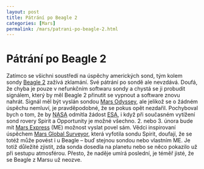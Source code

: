 ```yaml
---
layout: post
title: Pátrání po Beagle 2
categories: [Mars]
permalink: /mars/patrani-po-beagle-2.html
---
```

# Pátrání po Beagle 2

Zatímco se všichni soustředí na úspěchy amerických sond, tým kolem sondy [Beagle 2](http://www.beagle2.com/) zažívá zklamání. Své pátrání po sondě ale nevzdává. Doufá, že chyba je pouze v nefunkčním softwaru sondy a chystá se ji probudit signálem, který by měl Beagle 2 přinutit se vypnout a software znovu nahrát. Signál měl být vyslán sondou [Mars Odyssey](http://mars.jpl.nasa.gov/odyssey/), ale jelikož se o žádném úspěchu nemluví, je pravděpodobné, že se pokus opět nezdařil. Pochyboval bych o tom, že by [NASA](http://www.techblog.cz/kosmonautika/nasa.html) odmítla žádost [ESA](http://www.techblog.cz/kosmonautika/esa.html), i když při současném vytížení sond rovery Spirit a Opportunity je možné všechno. 2. nebo 3. února bude mít [Mars Express](http://www.esa.int/export/SPECIALS/Mars_Express/index.html) (ME) možnost vyslat povel sám. Vědci inspirovaní úspěchem [Mars Global Surveyor](http://marsprogram.jpl.nasa.gov/mgs/), která vyfotila sondu Spirit, doufají, že se totéž může povést i u Beagle – buď stejnou sondou nebo vlastním ME. Je totiž důležité zjistit, zda sonda dosedla na planetu nebo se něco pokazilo už při sestupu atmosférou. Přesto, že naděje umírá poslední, je téměř jisté, že se Beagle z Marsu už neozve.

